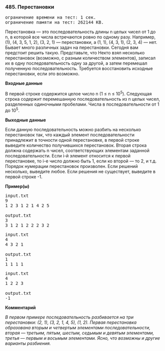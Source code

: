 ### 485. Перестановки

<pre>﻿ограничение времени на тест: 1 сек.
ограничение памяти на тест: 262144 KB.</pre>

Перестановка — это последовательность длины n целых чисел от 1 до n, в которой все числа встречаются ровно по одному разу. Например, (1), (4, 3, 5, 1, 2), (3, 2, 1) — перестановки, а (1, 1), (4, 3, 1), (2, 3, 4) — нет.
Бывает много различных задач на перестановки. Сегодня вам предстоит решить такую. Представьте, что Некто взял несколько перестановок (возможно, с разным количеством элементов), записал их в одну последовательность одну за другой, а затем перемешал полученную последовательность. Требуется восстановить исходные перестановки, если это возможно.

**Входные данные**

В первой строке содержится целое число n (1 ≤ n ≤ 10<sup>5</sup>). Следующая строка содержит перемешанную последовательность из n целых чисел, разделенных одиночными пробелами. Числа в последовательности от 1 до 10<sup>5</sup>.

**Выходные данные**

Если данную последовательность можно разбить на несколько перестановок так, что каждый элемент последовательности принадлежит в точности одной перестановке, в первой строке выведите количество получившихся перестановок. Вторая строка должна содержать n чисел, соответствующих элементам заданной последовательности. Если i-й элемент относится к первой перестановке, то i-е число должно быть 1, если ко второй — то 2, и т.д. Порядок нумерации перестановок произволен. 
Если решений несколько, выведите любое. Если решения не существует, выведите в первой строке -1.

**Пример(ы)**

<pre>input.txt
9
1 2 3 1 2 1 4 2 5

output.txt
3
3 1 2 1 2 2 2 3 2</pre>

<pre>input.txt
4
4 3 2 1

output.txt
1
1 1 1 1</pre> 

<pre>input.txt
4
1 2 2 3

output.txt
-1</pre>

**Комментарий**

*В первом примере последовательность разбивается на три перестановки: (2, 1), (3, 2, 1, 4, 5), (1, 2). Первая перестановка образована вторым и четвертым элементами последовательности, вторая — третьим, пятым, шестым, седьмым и девятым элементами, третья — первым и восьмым элементами. Ясно, что возможны и другие варианты разбиения.*
